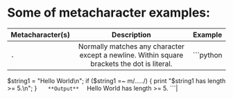 Some of metacharacter examples:
===============================

| Metacharacter(s) | Description | Example |
|------------------|:------------:|:---------:|
| `.` | Normally matches any character except a newline. Within square brackets the dot is literal.| ```python
$string1 = "Hello
 World\n";
 if ($string1 =~ m/...../)
 {
   print "$string1 has length >= 5.\n";
   }
   ```    **Output**   ```
    Hello World
     has length >= 5. ```|
